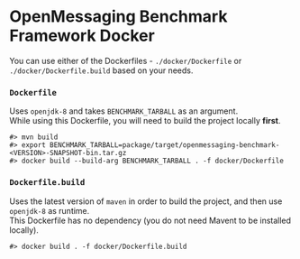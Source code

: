 # OpenMessaging Benchmark Framework Docker

You can use either of the Dockerfiles - `./docker/Dockerfile` or `./docker/Dockerfile.build` based on your needs.

### `Dockerfile`

Uses `openjdk-8` and takes `BENCHMARK_TARBALL` as an argument.  
While using this Dockerfile, you will need to build the project locally **first**.

```
#> mvn build
#> export BENCHMARK_TARBALL=package/target/openmessaging-benchmark-<VERSION>-SNAPSHOT-bin.tar.gz
#> docker build --build-arg BENCHMARK_TARBALL . -f docker/Dockerfile
```

### `Dockerfile.build`

Uses the latest version of `maven` in order to build the project, and then use `openjdk-8` as runtime.  
This Dockerfile has no dependency (you do not need Mavent to be installed locally).

```
#> docker build . -f docker/Dockerfile.build
```

